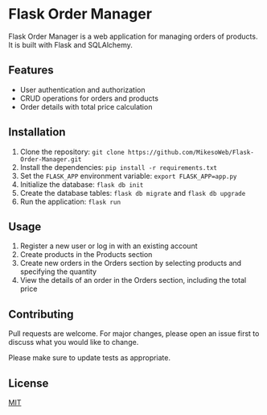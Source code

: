 # Flask Order Manager

Flask Order Manager is a web application for managing orders of products. It is built with Flask and SQLAlchemy.

## Features

- User authentication and authorization
- CRUD operations for orders and products
- Order details with total price calculation

## Installation

1. Clone the repository: `git clone https://github.com/MikesoWeb/Flask-Order-Manager.git`
2. Install the dependencies: `pip install -r requirements.txt`
3. Set the `FLASK_APP` environment variable: `export FLASK_APP=app.py`
4. Initialize the database: `flask db init`
5. Create the database tables: `flask db migrate` and `flask db upgrade`
6. Run the application: `flask run`

## Usage

1. Register a new user or log in with an existing account
2. Create products in the Products section
3. Create new orders in the Orders section by selecting products and specifying the quantity
4. View the details of an order in the Orders section, including the total price

## Contributing

Pull requests are welcome. For major changes, please open an issue first to discuss what you would like to change.

Please make sure to update tests as appropriate.

## License

[MIT](https://choosealicense.com/licenses/mit/)
